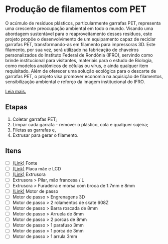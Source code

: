 # Produção de filamentos com PET

O acúmulo de resíduos plásticos, particularmente garrafas PET, representa uma crescente preocupação ambiental em todo o mundo. Visando uma abordagem sustentável para o reaproveitamento desses resíduos, este projeto propõe o desenvolvimento de um equipamento capaz de reciclar garrafas PET, transformando-as em filamento para impressoras 3D. Este filamento, por sua vez, será utilizado na fabricação de chaveiros personalizados do Instituto Federal de Rondônia (IFRO), servindo como brinde institucional para visitantes, materiais para o estudo de Biologia, como modelos anatômicos de células ou vírus, e ainda qualquer item requisitado. Além de oferecer uma solução ecológica para o descarte de garrafas PET, o projeto visa promover economia na aquisição de filamentos, sensibilização ambiental e reforço da imagem institucional do IFRO.

[Leia mais.](/Projeto.pdf)


## Etapas

1. Coletar garrafas PET;
2. Limpar cada garrafa - remover o plástico, cola e qualquer sujeira;
3. Filetas as garrafas e,
4. Extrusar para gerar o filamento.

## Itens

- [ ] [(Link)]() Fonte 
- [ ] [(Link)](https://vi.aliexpress.com/item/1005004277061303.html?srcSns=sns_Copy&spreadType=socialShare&bizType=ProductDetail&social_params=21205467766&aff_fcid=0ea231b9e1f24aafa03b355d2a50f2ce-1697134383822-03383-_mMl0PX4&tt=MG&aff_fsk=_mMl0PX4&aff_platform=default&sk=_mMl0PX4&aff_trace_key=0ea231b9e1f24aafa03b355d2a50f2ce-1697134383822-03383-_mMl0PX4&shareId=21205467766&businessType=ProductDetail&platform=AE&terminal_id=9b8a32cefe0d46af9b5969be8b8d650a&afSmartRedirect=y) Placa mãe e LCD 
- [ ] [(Link)](https://vi.aliexpress.com/item/1005003505534192.html?spm=a2g0o.cart.0.0.76b938daWi9NQa&mp=1&gatewayAdapt=glo2vnm) Extrusora 
- [ ] Extrusora > Pilar, mão francesa / L
- [ ] Extrusora > Furadeira e morsa com broca de 1.7mm e 8mm
- [ ] [(Link)]() Motor de passo 
- [ ] Motor de passo > Engrenagens 3D
- [ ] Motor de passo > 2 rolamentos de skate 608Z
- [ ] Motor de passo > Barra roscada de 8mm
- [ ] Motor de passo > Arruela de 8mm
- [ ] Motor de passo > 2 porcas de 8mm
- [ ] Motor de passo > 1 parafuso 3mm
- [ ] Motor de passo > 1 porca de 3mm
- [ ] Motor de passo > 1 arrula 3mm
